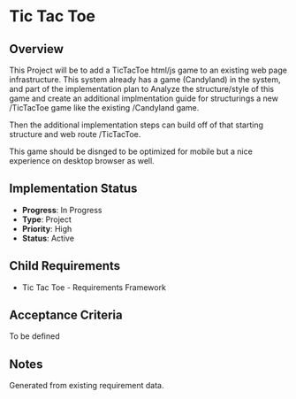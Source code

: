 # Tic Tac Toe

## Overview
This Project will be to add a TicTacToe html/js game to an existing web page infrastructure. This system already has a game (Candyland) in the system, and part of the implementation plan to Analyze the structure/style of this game and create an additional implmentation guide for structurings a new /TicTacToe game like the existing /Candyland game.


Then the additional implementation steps can build off of that starting structure and web route /TicTacToe.

This game should be disnged to be optimized for mobile but a nice experience on desktop browser as well.

## Implementation Status
- **Progress**: In Progress
- **Type**: Project
- **Priority**: High
- **Status**: Active

## Child Requirements
- Tic Tac Toe - Requirements Framework

## Acceptance Criteria
To be defined

## Notes
Generated from existing requirement data.